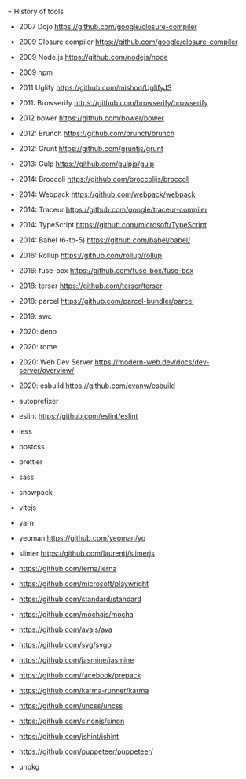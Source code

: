 = History of tools

<!-- https://www.swyx.io/js-third-age/ -->

* 2007 Dojo https://github.com/google/closure-compiler
* 2009 Closure compiler https://github.com/google/closure-compiler
* 2009 Node.js https://github.com/nodejs/node
* 2009 npm
* 2011 Uglify https://github.com/mishoo/UglifyJS
* 2011: Browserify https://github.com/browserify/browserify
* 2012 bower https://github.com/bower/bower
* 2012: Brunch https://github.com/brunch/brunch
* 2012: Grunt https://github.com/gruntjs/grunt
* 2013: Gulp https://github.com/gulpjs/gulp
* 2014: Broccoli https://github.com/broccolijs/broccoli
* 2014: Webpack https://github.com/webpack/webpack
* 2014: Traceur https://github.com/google/traceur-compiler
* 2014: TypeScript https://github.com/microsoft/TypeScript
* 2014: Babel (6-to-5) https://github.com/babel/babel/
* 2016: Rollup https://github.com/rollup/rollup
* 2016: fuse-box https://github.com/fuse-box/fuse-box
* 2018: terser https://github.com/terser/terser
* 2018: parcel https://github.com/parcel-bundler/parcel
* 2019: swc
* 2020: deno
* 2020: rome
* 2020: Web Dev Server https://modern-web.dev/docs/dev-server/overview/
* 2020: esbuild https://github.com/evanw/esbuild
* autoprefixer
* eslint https://github.com/eslint/eslint
* less
* postcss
* prettier
* sass
* snowpack
* vitejs
* yarn
* yeoman https://github.com/yeoman/yo

* slimer https://github.com/laurentj/slimerjs
* https://github.com/lerna/lerna
* https://github.com/microsoft/playwright
* https://github.com/standard/standard
* https://github.com/mochajs/mocha
* https://github.com/avajs/ava
* https://github.com/svg/svgo
* https://github.com/jasmine/jasmine
* https://github.com/facebook/prepack
* https://github.com/karma-runner/karma
* https://github.com/uncss/uncss
* https://github.com/sinonjs/sinon
* https://github.com/jshint/jshint
* https://github.com/puppeteer/puppeteer/
* unpkg
